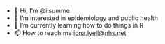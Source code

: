 - 👋 Hi, I’m @ilsumme
- 👀 I’m interested in epidemiology and public health
- 🌱 I’m currently learning how to do things in R
- 📫 How to reach me iona.lyell@nhs.net

<!---
ilsumme/ilsumme is a ✨ special ✨ repository because its `README.md` (this file) appears on your GitHub profile.
You can click the Preview link to take a look at your changes.
--->

